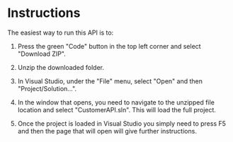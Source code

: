 # Instructions
The easiest way to run this API is to:

1. Press the green "Code" button in the top left corner and select "Download ZIP". 

2. Unzip the downloaded folder.

3. In Visual Studio, under the "File" menu, select "Open" and then "Project/Solution...".

4. In the window that opens, you need to navigate to the unzipped file location and select "CustomerAPI.sln". This will load the full project.

5. Once the project is loaded in Visual Studio you simply need to press F5 and then the page that will open will give further instructions.
